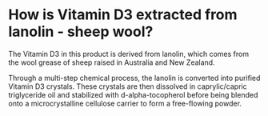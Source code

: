 # How is Vitamin D3 extracted from lanolin - sheep wool?

The Vitamin D3 in this product is derived from lanolin, which comes from the wool grease of sheep raised in Australia and New Zealand.

Through a multi-step chemical process, the lanolin is converted into purified Vitamin D3 crystals. These crystals are then dissolved in caprylic/capric triglyceride oil and stabilized with d-alpha-tocopherol before being blended onto a microcrystalline cellulose carrier to form a free-flowing powder.